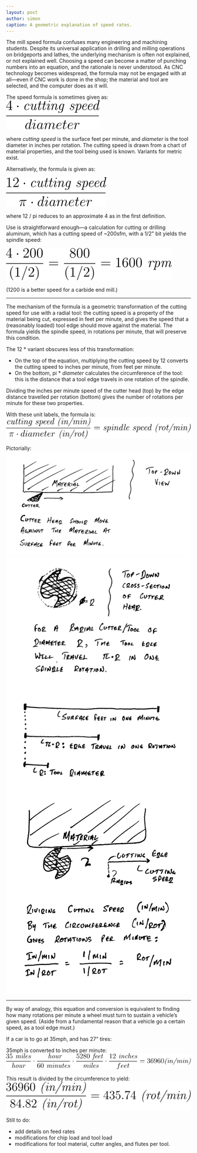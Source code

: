 ```yaml
---
layout: post
author: simon
caption: A geometric explanation of speed rates.
---
```

The mill speed formula confuses many engineering and machining students. Despite its universal application in drilling and milling operations on bridgeports and lathes, the underlying mechanism is often not explained, or not explained well. Choosing a speed can become a matter of punching numbers into an equation, and the rationale is never understood. As CNC technology becomes widespread, the formula may not be engaged with at all—even if CNC work is done in the shop; the material and tool are selected, and the computer does as it will.

The speed formula is sometimes given as:
![](public/images/mill-speed-formula/main-formula.svg)

where *cutting speed* is the surface feet per minute, and *diameter* is the tool diameter in inches per rotation. The cutting speed is drawn from a chart of material properties, and the tool being used is known. Variants for metric exist.

Alternatively, the formula is given as:

![](public/images/mill-speed-formula/12-variant-formula.svg)

where 12 / pi reduces to an approximate 4 as in the first definition.

Use is straightforward enough—a calculation for cutting or drilling aluminum, which has a cutting speed of ~200sfm, with a 1/2” bit yields the spindle speed:

![](public/images/mill-speed-formula/al-example-formula.svg)

(1200 is a better speed for a carbide end mill.)

---
The mechanism of the formula is a geometric transformation of the cutting speed for use with a radial tool: the cutting speed is a property of the material being cut, expressed in feet per minute, and gives the speed that a (reasonably loaded) tool edge should move against the material. The formula yields the spindle speed, in rotations per minute, that will preserve this condition.

The 12 * variant obscures less of this transformation:
* On the top of the equation, multiplying the cutting speed by 12 converts the cutting speed to inches per minute, from feet per minute.
* On the bottom, pi * *diameter* calculates the circumference of the tool: this is the distance that a tool edge travels in one rotation of the spindle.

Dividing the inches per minute speed of the cutter head (top) by the edge distance travelled per rotation (bottom) gives the number of rotations per minute for these two properties.

With these unit labels, the formula is:
![](public/images/mill-speed-formula/unit-formula.svg)

Pictorially:
![](public/images/mill-speed-formula/cutter-head.png)
![](public/images/mill-speed-formula/radial-cutter.png)
![](public/images/mill-speed-formula/speed-chart.png)
![](public/images/mill-speed-formula/division.png)

---
By way of analogy, this equation and conversion is equivalent to finding how many rotations per minute a wheel must turn to sustain a vehicle’s given speed. (Aside from a fundamental reason that a vehicle go a certain speed, as a tool edge must.)

If a car is to go at 35mph, and has 27” tires:

35mph is converted to inches per minute:
![](public/images/mill-speed-formula/35mph-conversion.svg)

This result is divided by the circumference to yield:
![](public/images/mill-speed-formula/35mph-solve.svg)

Still to do:
* add details on feed rates
* modifications for chip load and tool load
* modifications for tool material, cutter angles, and flutes per tool.
